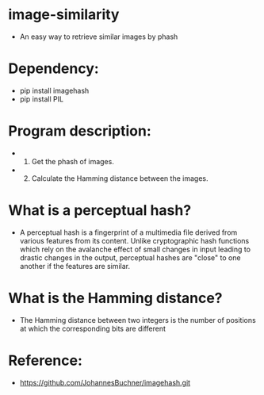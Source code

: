 # image-similarity
* An easy way to retrieve similar images by phash

# Dependency:
* pip install imagehash
* pip install PIL

# Program description:
* 1. Get the phash of images.
* 2. Calculate the Hamming distance between the images.

# What is a perceptual hash?
* A perceptual hash is a fingerprint of a multimedia file derived from various features from its content. 
Unlike cryptographic hash functions which rely on the avalanche effect of small changes in input leading to drastic changes in the output,
perceptual hashes are "close" to one another if the features are similar.

# What is the Hamming distance?
* The Hamming distance between two integers is the number of positions at which the corresponding bits are different

# Reference:
* https://github.com/JohannesBuchner/imagehash.git
